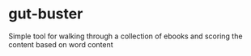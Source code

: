 gut-buster
==========

Simple tool for walking through a collection of ebooks and scoring the content based on word content
